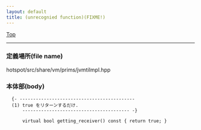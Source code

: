 ```yaml
---
layout: default
title: (unrecognied function)(FIXME!)
---
```

[Top](../index.html)

--- 
### 定義場所(file name)
hotspot/src/share/vm/prims/jvmtiImpl.hpp


### 本体部(body)
```
  {- -------------------------------------------
  (1) true をリターンするだけ.
      ---------------------------------------- -}

	  virtual bool getting_receiver() const { return true; }
	
```



